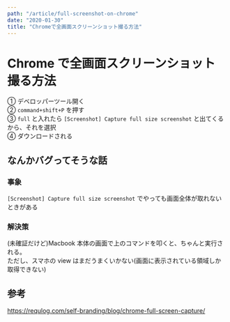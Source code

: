 ```yaml
---
path: "/article/full-screenshot-on-chrome"
date: "2020-01-30"
title: "Chromeで全画面スクリーンショット撮る方法"
---
```


# Chrome で全画面スクリーンショット撮る方法

① デベロッパーツール開く  
② `command+shift+P` を押す  
③ `full` と入れたら `[Screenshot] Capture full size screenshot` と出てくるから、それを選択  
④ ダウンロードされる

## なんかバグってそうな話

### 事象

`[Screenshot] Capture full size screenshot` でやっても画面全体が取れないときがある

### 解決策

(未確証だけど)Macbook 本体の画面で上のコマンドを叩くと、ちゃんと実行される。  
ただし、スマホの view はまだうまくいかない(画面に表示されている領域しか取得できない)

## 参考

https://requlog.com/self-branding/blog/chrome-full-screen-capture/
